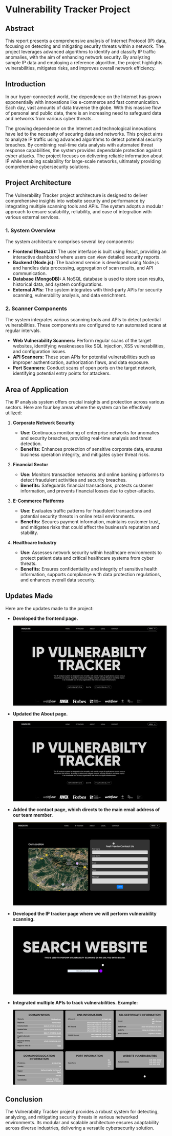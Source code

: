 # Vulnerability Tracker Project

## Abstract
This report presents a comprehensive analysis of Internet Protocol (IP) data, focusing on detecting and mitigating security threats within a network. The project leverages advanced algorithms to identify and classify IP traffic anomalies, with the aim of enhancing network security. By analyzing sample IP data and employing a reference algorithm, the project highlights vulnerabilities, mitigates risks, and improves overall network efficiency.

## Introduction
In our hyper-connected world, the dependence on the Internet has grown exponentially with innovations like e-commerce and fast communication. Each day, vast amounts of data traverse the globe. With this massive flow of personal and public data, there is an increasing need to safeguard data and networks from various cyber threats.

The growing dependence on the Internet and technological innovations have led to the necessity of securing data and networks. This project aims to analyze IP traffic using advanced algorithms to detect potential security breaches. By combining real-time data analysis with automated threat response capabilities, the system provides dependable protection against cyber attacks. The project focuses on delivering reliable information about IP while enabling scalability for large-scale networks, ultimately providing comprehensive cybersecurity solutions.

## Project Architecture
The Vulnerability Tracker project architecture is designed to deliver comprehensive insights into website security and performance by integrating multiple scanning tools and APIs. The system adopts a modular approach to ensure scalability, reliability, and ease of integration with various external services.

### 1. System Overview
The system architecture comprises several key components:

- **Frontend (ReactJS):** The user interface is built using React, providing an interactive dashboard where users can view detailed security reports.
- **Backend (Node.js):** The backend service is developed using Node.js and handles data processing, aggregation of scan results, and API communication.
- **Database (MongoDB):** A NoSQL database is used to store scan results, historical data, and system configurations.
- **External APIs:** The system integrates with third-party APIs for security scanning, vulnerability analysis, and data enrichment.

### 2. Scanner Components
The system integrates various scanning tools and APIs to detect potential vulnerabilities. These components are configured to run automated scans at regular intervals.

- **Web Vulnerability Scanners:** Perform regular scans of the target websites, identifying weaknesses like SQL injection, XSS vulnerabilities, and configuration issues.  
- **API Scanners:** These scan APIs for potential vulnerabilities such as improper authentication, authorization flaws, and data exposure.
- **Port Scanners:** Conduct scans of open ports on the target network, identifying potential entry points for attackers.

## Area of Application
The IP analysis system offers crucial insights and protection across various sectors. Here are four key areas where the system can be effectively utilized:

1. **Corporate Network Security**
   - **Use:** Continuous monitoring of enterprise networks for anomalies and security breaches, providing real-time analysis and threat detection.
   - **Benefits:** Enhances protection of sensitive corporate data, ensures business operation integrity, and mitigates cyber threat risks.

2. **Financial Sector**
   - **Use:** Monitors transaction networks and online banking platforms to detect fraudulent activities and security breaches.
   - **Benefits:** Safeguards financial transactions, protects customer information, and prevents financial losses due to cyber-attacks.

3. **E-Commerce Platforms**
   - **Use:** Evaluates traffic patterns for fraudulent transactions and potential security threats in online retail environments.
   - **Benefits:** Secures payment information, maintains customer trust, and mitigates risks that could affect the business’s reputation and stability.

4. **Healthcare Industry**
   - **Use:** Assesses network security within healthcare environments to protect patient data and critical healthcare systems from cyber threats.
   - **Benefits:** Ensures confidentiality and integrity of sensitive health information, supports compliance with data protection regulations, and enhances overall data security.

## Updates Made
Here are the updates made to the project:

- **Developed the frontend page.**

  ![Frontend Home](https://github.com/Akshat-NegI27/IP-Track/blob/main/%23Screenshots/Home.png?raw=true)

- **Updated the About page.**
  
  ![About Page](https://github.com/Akshat-NegI27/IP-Track/blob/main/%23Screenshots/Home.png?raw=true)

- **Added the contact page, which directs to the main email address of our team member.**
  
  ![Contact Page](https://github.com/Akshat-NegI27/IP-Track/blob/main/%23Screenshots/Contact.png?raw=true)

- **Developed the IP tracker page where we will perform vulnerability scanning.**
  
  ![IP Tracker Page](https://github.com/Akshat-NegI27/IP-Track/blob/main/%23Screenshots/TRACKER.png?raw=true)

- **Integrated multiple APIs to track vulnerabilities. Example:**
  
  ![API Integration Example](https://github.com/Akshat-NegI27/IP-Track/blob/main/%23Screenshots/DATA.png?raw=true)

## Conclusion
The Vulnerability Tracker project provides a robust system for detecting, analyzing, and mitigating security threats in various networked environments. Its modular and scalable architecture ensures adaptability across diverse industries, delivering a versatile cybersecurity solution.